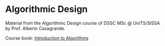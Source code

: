 # Algorithmic Design

Material from the Algorithmic Design course of DSSC MSc @ UniTS/SISSA by Prof. Alberto Casagrande.

Course book: [Introduction to Algorithms](http://ressources.unisciel.fr/algoprog/s00aaroot/aa00module1/res/%5BCormen-AL2011%5DIntroduction_To_Algorithms-A3.pdf)